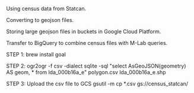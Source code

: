 Using census data from Statcan.

Converting to geojson files. 

Storing large geojson files in buckets in Google Cloud Platform. 

Transfer to BigQuery to combine census files with M-Lab queries. 


STEP 1:
brew install goal

STEP 2:
ogr2ogr -f csv -dialect sqlite -sql "select AsGeoJSON(geometry) AS geom, * from lda_000b16a_e" polygon.csv lda_000b16a_e.shp

STEP 3:
Upload the csv file to GCS
gsutil -m cp *.csv gs://census_statcan/

